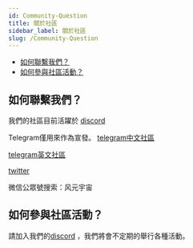 ```yaml
---
id: Community-Question
title: 關於社區
sidebar_label: 關於社區
slug: /Community-Question
---
```

+ [如何聯繫我們？](#如何聯繫我們？)
+ [如何參與社區活動？](#如何參與社區活動？)

## 如何聯繫我們？

我們的社區目前活躍於
[discord](https://discord.gg/WYnUS8Dw)

Telegram僅用來作為宣發。 
[telegram中文社區](https://t.me/joinchat/mNxJoJn4p4JhYjU1)

[telegram英文社區](https://t.me/joinchat/734F6GmJqss2M2Rl)

[twitter](https://twitter.com/windmetaverse)

微信公眾號搜索：风元宇宙

## 如何參與社區活動？
請加入我們的[discord](https://discord.gg/UfwjZHjyYY) ，我們將會不定期的舉行各種活動。

